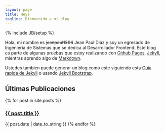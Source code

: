```yaml
---
layout: page
title: Hey!
tagline: Bienvenido a mi blog
---
```

{% include JB/setup %}

Hola, mi nombre es ~~jeanpaul1304~~ Jean Paul Diaz y soy un egresado de Ingenieria de Sistemas que se dedica al Desarrollador Frontend. Este blog es parte de algunas pruebas que estoy realizando con [Github Pages](http://pages.github.com/), [Jekyll](https://jekyllrb.com/), mientras aprendo algo de [Markdown](https://es.wikipedia.org/wiki/Markdown).

Ustedes tambien puede generar un blog como este siguiendo esta  [Guia rapida de Jekyll](http://jekyllbootstrap.com/usage/jekyll-quick-start.html) o usando [Jekyll Bootstrap](http://jekyllbootstrap.com).

## Últimas Publicaciones

{% for post in site.posts %}
  <h3>
    <a href="{{ BASE_PATH }}{{ post.url }}">{{ post.title }}</a>
  </h3>
  {{ post.date | date_to_string }}
  </li>
{% endfor %}
